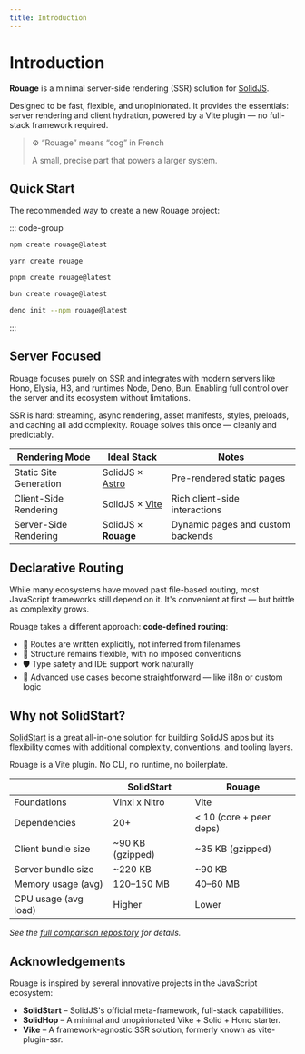 ```yaml
---
title: Introduction
---
```


# Introduction

**Rouage** is a minimal server-side rendering (SSR) solution for [SolidJS](https://www.solidjs.com/).

Designed to be fast, flexible, and unopinionated. It provides the essentials: server rendering and client hydration, powered by a Vite plugin — no full-stack framework required.

> ⚙️ “Rouage” means “cog” in French
> 
> A small, precise part that powers a larger system.

## Quick Start

The recommended way to create a new Rouage project:

::: code-group

```sh [npm]
npm create rouage@latest
```

```sh [yarn]
yarn create rouage
```

```sh [pnpm]
pnpm create rouage@latest
```

```sh [bun]
bun create rouage@latest
```

```sh [deno]
deno init --npm rouage@latest
```

:::

## Server Focused

Rouage focuses purely on SSR and integrates with modern servers like Hono, Elysia, H3, and runtimes Node, Deno, Bun. Enabling full control over the server and its ecosystem without limitations.

SSR is hard: streaming, async rendering, asset manifests, styles, preloads, and caching all add complexity. Rouage solves this once — cleanly and predictably.

| Rendering Mode          | Ideal Stack                            | Notes                             |
|-------------------------|----------------------------------------|-----------------------------------|
| Static Site Generation  | SolidJS × [Astro](https://astro.build) | Pre-rendered static pages         |
| Client-Side Rendering   | SolidJS × [Vite](https://vitejs.dev)   | Rich client-side interactions     |
| Server-Side Rendering   | SolidJS × **Rouage**                   | Dynamic pages and custom backends |

## Declarative Routing

While many ecosystems have moved past file-based routing, most JavaScript frameworks still depend on it. It's convenient at first — but brittle as complexity grows.

Rouage takes a different approach: **code-defined routing**:
- 📝 Routes are written explicitly, not inferred from filenames
- 🧩 Structure remains flexible, with no imposed conventions
- 🛡️ Type safety and IDE support work naturally
- 🚀 Advanced use cases become straightforward — like i18n or custom logic

## Why not SolidStart?

[SolidStart](https://start.solidjs.com) is a great all-in-one solution for building SolidJS apps but its flexibility comes with additional complexity, conventions, and tooling layers.

Rouage is a Vite plugin. No CLI, no runtime, no boilerplate.

|                        | SolidStart             | Rouage                  |
|------------------------|------------------------|--------------------------|
| Foundations            | Vinxi x Nitro          | Vite                     |
| Dependencies           | 20+                    | < 10 (core + peer deps)  |
| Client bundle size     | ~90 KB (gzipped)       | ~35 KB (gzipped)         |
| Server bundle size     | ~220 KB                | ~90 KB                   |
| Memory usage (avg)     | 120–150 MB             | 40–60 MB                 |
| CPU usage (avg load)   | Higher                 | Lower                    |

*See the [full comparison repository](https://github.com/quentindutot/rouage/tree/main/examples) for details.*

## Acknowledgements

Rouage is inspired by several innovative projects in the JavaScript ecosystem:

- **SolidStart** – SolidJS's official meta-framework, full-stack capabilities.
- **SolidHop** – A minimal and unopinionated Vike + Solid + Hono starter.
- **Vike** – A framework-agnostic SSR solution, formerly known as vite-plugin-ssr.

